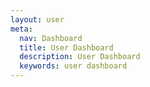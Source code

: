 ```yaml
---
layout: user
meta:
  nav: Dashboard
  title: User Dashboard
  description: User Dashboard
  keywords: user dashboard
---
```


<script setup>
// Components
import UserOneSubCard from '@/components/user/OneSubCard.vue'

// Stores
import { useAuthStore } from '@vuetify/one'

const auth = useAuthStore()

const props = {
  headline: 'My Dashboard',
  title: auth.user ? 'Coming soon!' : 'Login to Subscribe to Vuetify One',
  icon: '$vuetify',
  height: 'calc(100vh - var(--v-layout-top))',
  text: auth.user
    ? 'This page will soon be home to the Vuetify One Dashboard.'
    : 'In order to proceed, please login using GitHub or Discord.',
}
</script>

<v-empty-state v-bind="props"><UserOneSubCard /><VoAuthListItem v-if="!auth.user" /></v-empty-state>

